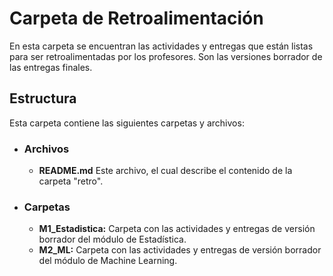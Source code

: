 # Carpeta de Retroalimentación

En esta carpeta se encuentran las actividades y entregas que están listas para ser retroalimentadas por los profesores. Son las versiones borrador de las entregas finales. 

## Estructura
Esta carpeta contiene las siguientes carpetas y archivos:

* ### **Archivos**
  * **README.md** Este archivo, el cual describe el contenido de la carpeta "retro".
* ### **Carpetas**
  * **M1_Estadistica:** Carpeta con las actividades y entregas de versión borrador del módulo de Estadística.
  * **M2_ML:** Carpeta con las actividades y entregas de versión borrador del módulo de Machine Learning.
